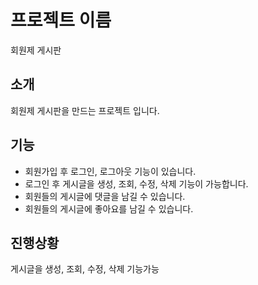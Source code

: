 # 프로젝트 이름

회원제 게시판

## 소개

회원제 게시판을 만드는 프로젝트 입니다. 

## 기능

- 회원가입 후 로그인, 로그아웃 기능이 있습니다.
- 로그인 후 게시글을 생성, 조회, 수정, 삭제 기능이 가능합니다.
- 회원들의 게시글에 댓글을 남길 수 있습니다.
- 회원들의 게시글에 좋아요를 남길 수 있습니다.

## 진행상황

게시글을 생성, 조회, 수정, 삭제 기능가능 